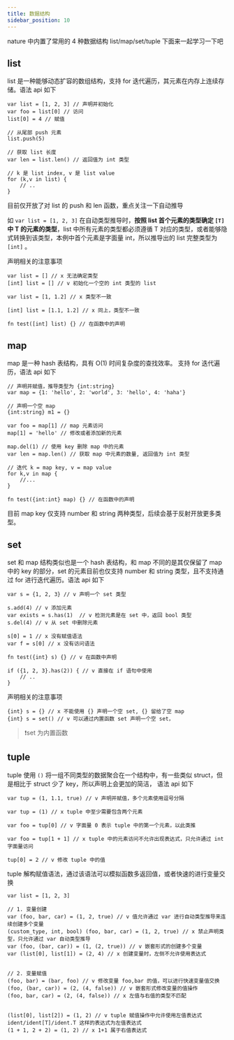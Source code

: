 ```yaml
---
title: 数据结构
sidebar_position: 10
---
```


nature 中内置了常用的 4 种数据结构 list/map/set/tuple 下面来一起学习一下吧

## list

list 是一种能够动态扩容的数组结构，支持 for 迭代遍历，其元素在内存上连续存储。语法 api 如下

```nature
var list = [1, 2, 3] // 声明并初始化
var foo = list[0] // 访问
list[0] = 4 // 赋值

// 从尾部 push 元素
list.push(5)

// 获取 list 长度
var len = list.len() // 返回值为 int 类型

// k 是 list index, v 是 list value
for (k,v in list) {
    // ..
}
```

目前仅开放了对 list 的 push 和 len 函数，重点关注一下自动推导

如 `var list = [1, 2, 3]` 在自动类型推导时，**按照 list 首个元素的类型确定 `[T]` 中 T 的元素的类型**，list 中所有元素的类型都必须遵循 T 对应的类型，或者能够隐式转换到该类型，本例中首个元素是字面量 int，所以推导出的 list 完整类型为 `[int]` 。

声明相关的注意事项

```nature
var list = [] // x 无法确定类型
[int] list = [] // v 初始化一个空的 int 类型的 list

var list = [1, 1.2] // x 类型不一致

[int] list = [1.1, 1.2] // x 同上，类型不一致

fn test([int] list) {} // 在函数中的声明
```

## map

map 是一种 hash 表结构，具有 O(1) 时间复杂度的查找效率。 支持 for 迭代遍历，语法 api 如下

```nature
// 声明并赋值，推导类型为 {int:string}
var map = {1: 'hello', 2: 'world', 3: 'hello', 4: 'haha'}

// 声明一个空 map
{int:string} m1 = {}

var foo = map[1] // map 元素访问
map[1] = 'hello' // 修改或者添加新的元素

map.del(1) // 使用 key 删除 map 中的元素
var len = map.len() // 获取 map 中元素的数量, 返回值为 int 类型

// 迭代 k = map key, v = map value
for k,v in map {
    //...
}

fn test({int:int} map) {} // 在函数中的声明
```

目前 map key 仅支持 number 和 string 两种类型，后续会基于反射开放更多类型。

## set

set 和 map 结构类似也是一个 hash 表结构，和 map 不同的是其仅保留了 map 中的 key 的部分，set 的元素目前也仅支持 number 和 string 类型，且不支持通过 for 进行迭代遍历。语法 api 如下

```nature
var s = {1, 2, 3} // v 声明一个 set 类型

s.add(4) // v 添加元素
var exists = s.has(1)  // v 检测元素是在 set 中，返回 bool 类型
s.del(4) // v 从 set 中删除元素

s[0] = 1 // x 没有赋值语法
var f = s[0] // x 没有访问语法

fn test({int} s) {} // v 在函数中声明

if ({1, 2, 3}.has(2)) { // v 直接在 if 语句中使用
    // ..
}
```

声明相关的注意事项

```
{int} s = {} // x 不能使用 {} 声明一个空 set, {} 留给了空 map
{int} s = set() // v 可以通过内置函数 set 声明一个空 set，
```

> ❗set 为内置函数

## tuple

tuple 使用 `()` 将一组不同类型的数据聚合在一个结构中，有一些类似 struct，但是相比于 struct 少了 key，所以声明上会更加的简洁， 语法 api 如下

```nature
var tup = (1, 1.1, true) // v 声明并赋值，多个元素使用逗号分隔

var tup = (1) // x tuple 中至少需要包含两个元素

var foo = tup[0] // v 字面量 0 表示 tuple 中的第一个元素，以此类推

var foo = tup[1 + 1] // x tuple 中的元素访问不允许出现表达式，只允许通过 int 字面量访问

tup[0] = 2 // v 修改 tuple 中的值
```

tuple 解构赋值语法，通过该语法可以模拟函数多返回值，或者快速的进行变量交换

```nature
var list = [1, 2, 3]

// 1. 变量创建
var (foo, bar, car) = (1, 2, true) // v 值允许通过 var 进行自动类型推导来连续创建多个变量
(custom_type, int, bool) (foo, bar, car) = (1, 2, true) // x 禁止声明类型，只允许通过 var 自动类型推导
var (foo, (bar, car)) = (1, (2, true)) // v 嵌套形式的创建多个变量
var (list[0], list[1]) = (2, 4) // x 创建变量时，左侧不允许使用表达式


// 2. 变量赋值
(foo, bar) = (bar, foo) // v 修改变量 foo,bar 的值，可以进行快速变量值交换
(foo, (bar, car)) = (2, (4, false)) // v 嵌套形式修改变量的值操作
(foo, bar, car) = (2, (4, false)) // x 左值与右值的类型不匹配


(list[0], list[2]) = (1, 2) // v tuple 赋值操作中允许使用左值表达式 ident/ident[T]/ident.T 这样的表达式为左值表达式
(1 + 1, 2 + 2) = (1, 2) // x 1+1 属于右值表达式
```
